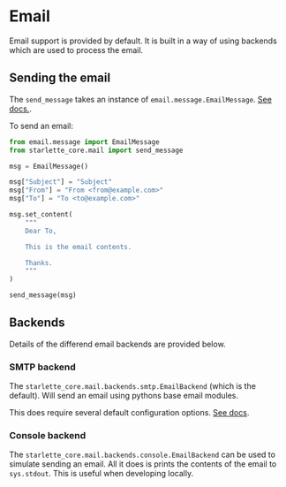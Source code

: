 # Email

Email support is provided by default. It is built in a way of using backends which are
used to process the email.

## Sending the email

The `send_message` takes an instance of `email.message.EmailMessage`. [See docs.](https://docs.python.org/3/library/email.examples.html).

To send an email:

```python
from email.message import EmailMessage
from starlette_core.mail import send_message

msg = EmailMessage()

msg["Subject"] = "Subject"
msg["From"] = "From <from@example.com>"
msg["To"] = "To <to@example.com>"

msg.set_content(
    """
    Dear To,

    This is the email contents.

    Thanks.
    """
)

send_message(msg)
```

## Backends

Details of the differend email backends are provided below.

### SMTP backend

The `starlette_core.mail.backends.smtp.EmailBackend` (which is the default). Will send 
an email using pythons base email modules.

This does require several default configuration options. [See docs](/configuration).

### Console backend

The `starlette_core.mail.backends.console.EmailBackend` can be used to simulate sending 
an email. All it does is prints the contents of the email to `sys.stdout`. This is useful
when developing locally.